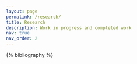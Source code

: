 ```yaml
---
layout: page
permalink: /research/
title: Research
description: Work in progress and completed work
nav: true
nav_order: 2
---
```


<!-- _pages/p.md -->
<div class="publications">

{% bibliography %}

</div>
